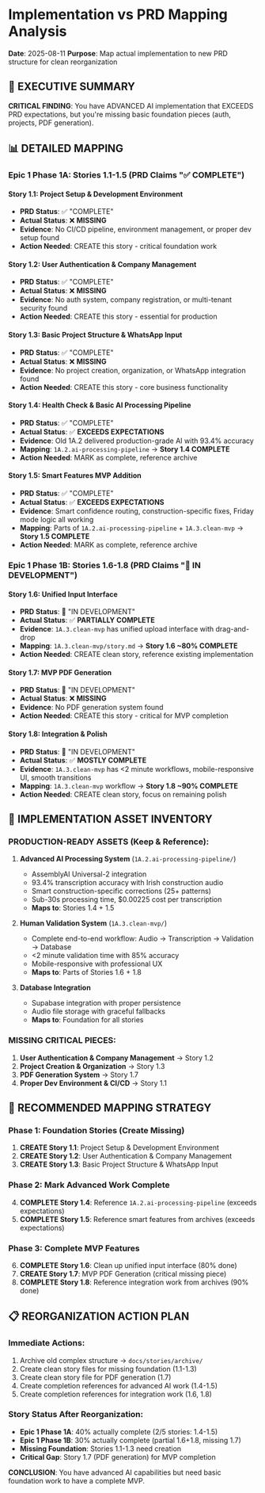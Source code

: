 # Implementation vs PRD Mapping Analysis
**Date**: 2025-08-11
**Purpose**: Map actual implementation to new PRD structure for clean reorganization

## 🎯 EXECUTIVE SUMMARY

**CRITICAL FINDING**: You have ADVANCED AI implementation that EXCEEDS PRD expectations, but you're missing basic foundation pieces (auth, projects, PDF generation).

## 📊 DETAILED MAPPING

### Epic 1 Phase 1A: Stories 1.1-1.5 (PRD Claims "✅ COMPLETE")

#### Story 1.1: Project Setup & Development Environment
- **PRD Status**: ✅ "COMPLETE"
- **Actual Status**: ❌ **MISSING** 
- **Evidence**: No CI/CD pipeline, environment management, or proper dev setup found
- **Action Needed**: CREATE this story - critical foundation work

#### Story 1.2: User Authentication & Company Management  
- **PRD Status**: ✅ "COMPLETE"
- **Actual Status**: ❌ **MISSING**
- **Evidence**: No auth system, company registration, or multi-tenant security found
- **Action Needed**: CREATE this story - essential for production

#### Story 1.3: Basic Project Structure & WhatsApp Input
- **PRD Status**: ✅ "COMPLETE" 
- **Actual Status**: ❌ **MISSING**
- **Evidence**: No project creation, organization, or WhatsApp integration found
- **Action Needed**: CREATE this story - core business functionality

#### Story 1.4: Health Check & Basic AI Processing Pipeline
- **PRD Status**: ✅ "COMPLETE"
- **Actual Status**: ✅ **EXCEEDS EXPECTATIONS** 
- **Evidence**: Old 1A.2 delivered production-grade AI with 93.4% accuracy
- **Mapping**: `1A.2.ai-processing-pipeline` → **Story 1.4 COMPLETE**
- **Action Needed**: MARK as complete, reference archive

#### Story 1.5: Smart Features MVP Addition
- **PRD Status**: ✅ "COMPLETE"
- **Actual Status**: ✅ **EXCEEDS EXPECTATIONS**
- **Evidence**: Smart confidence routing, construction-specific fixes, Friday mode logic all working
- **Mapping**: Parts of `1A.2.ai-processing-pipeline` + `1A.3.clean-mvp` → **Story 1.5 COMPLETE**
- **Action Needed**: MARK as complete, reference archive

### Epic 1 Phase 1B: Stories 1.6-1.8 (PRD Claims "🚀 IN DEVELOPMENT")

#### Story 1.6: Unified Input Interface
- **PRD Status**: 🚀 "IN DEVELOPMENT"
- **Actual Status**: ✅ **PARTIALLY COMPLETE**
- **Evidence**: `1A.3.clean-mvp` has unified upload interface with drag-and-drop
- **Mapping**: `1A.3.clean-mvp/story.md` → **Story 1.6 ~80% COMPLETE**
- **Action Needed**: CREATE clean story, reference existing implementation

#### Story 1.7: MVP PDF Generation
- **PRD Status**: 🚀 "IN DEVELOPMENT"  
- **Actual Status**: ❌ **MISSING**
- **Evidence**: No PDF generation system found
- **Action Needed**: CREATE this story - critical for MVP completion

#### Story 1.8: Integration & Polish
- **PRD Status**: 🚀 "IN DEVELOPMENT"
- **Actual Status**: ✅ **MOSTLY COMPLETE**
- **Evidence**: `1A.3.clean-mvp` has <2 minute workflows, mobile-responsive UI, smooth transitions
- **Mapping**: `1A.3.clean-mvp` workflow → **Story 1.8 ~90% COMPLETE**
- **Action Needed**: CREATE clean story, focus on remaining polish

## 🔧 IMPLEMENTATION ASSET INVENTORY

### PRODUCTION-READY ASSETS (Keep & Reference):
1. **Advanced AI Processing System** (`1A.2.ai-processing-pipeline/`)
   - AssemblyAI Universal-2 integration
   - 93.4% transcription accuracy with Irish construction audio
   - Smart construction-specific corrections (25+ patterns)
   - Sub-30s processing time, $0.00225 cost per transcription
   - **Maps to**: Stories 1.4 + 1.5

2. **Human Validation System** (`1A.3.clean-mvp/`)
   - Complete end-to-end workflow: Audio → Transcription → Validation → Database
   - <2 minute validation time with 85% accuracy
   - Mobile-responsive with professional UX
   - **Maps to**: Parts of Stories 1.6 + 1.8

3. **Database Integration**
   - Supabase integration with proper persistence
   - Audio file storage with graceful fallbacks
   - **Maps to**: Foundation for all stories

### MISSING CRITICAL PIECES:
1. **User Authentication & Company Management** → Story 1.2
2. **Project Creation & Organization** → Story 1.3  
3. **PDF Generation System** → Story 1.7
4. **Proper Dev Environment & CI/CD** → Story 1.1

## 🎯 RECOMMENDED MAPPING STRATEGY

### Phase 1: Foundation Stories (Create Missing)
1. **CREATE Story 1.1**: Project Setup & Development Environment
2. **CREATE Story 1.2**: User Authentication & Company Management  
3. **CREATE Story 1.3**: Basic Project Structure & WhatsApp Input

### Phase 2: Mark Advanced Work Complete
4. **COMPLETE Story 1.4**: Reference `1A.2.ai-processing-pipeline` (exceeds expectations)
5. **COMPLETE Story 1.5**: Reference smart features from archives (exceeds expectations)

### Phase 3: Complete MVP Features  
6. **COMPLETE Story 1.6**: Clean up unified input interface (80% done)
7. **CREATE Story 1.7**: MVP PDF Generation (critical missing piece)
8. **COMPLETE Story 1.8**: Reference integration work from archives (90% done)

## 📋 REORGANIZATION ACTION PLAN

### Immediate Actions:
1. Archive old complex structure → `docs/stories/archive/`
2. Create clean story files for missing foundation (1.1-1.3)
3. Create clean story file for PDF generation (1.7)
4. Create completion references for advanced AI work (1.4-1.5)
5. Create completion references for integration work (1.6, 1.8)

### Story Status After Reorganization:
- **Epic 1 Phase 1A**: 40% actually complete (2/5 stories: 1.4-1.5)
- **Epic 1 Phase 1B**: 30% actually complete (partial 1.6+1.8, missing 1.7)
- **Missing Foundation**: Stories 1.1-1.3 need creation
- **Critical Gap**: Story 1.7 (PDF generation) for MVP completion

**CONCLUSION**: You have advanced AI capabilities but need basic foundation work to have a complete MVP.